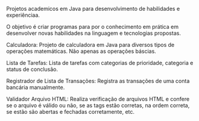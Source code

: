 Projetos academicos em Java para desenvolvimento de habilidades e experiênciaa.

O objetivo é criar programas para por o conhecimento em prática em desenvolver novas habilidades na linguagem e tecnologias propostas. 

Calculadora:
    Projeto de calculadora em Java para diversos tipos de operações matemáticas. Não apenas as operações báscias. 

Lista de Tarefas:
    Lista de tarefas com categorias de prioridade, categoria e status de conclusão.

Registrador de Lista de Transações:
    Registra as transações de uma conta bancária manualmente. 

Validador Arquivo HTML:
    Realiza verificação de arquivos HTML e confere se o arquivo é válido ou não, se as tags estão corretas, na ordem correta, se estão são abertas e fechadas corretamente, etc.

